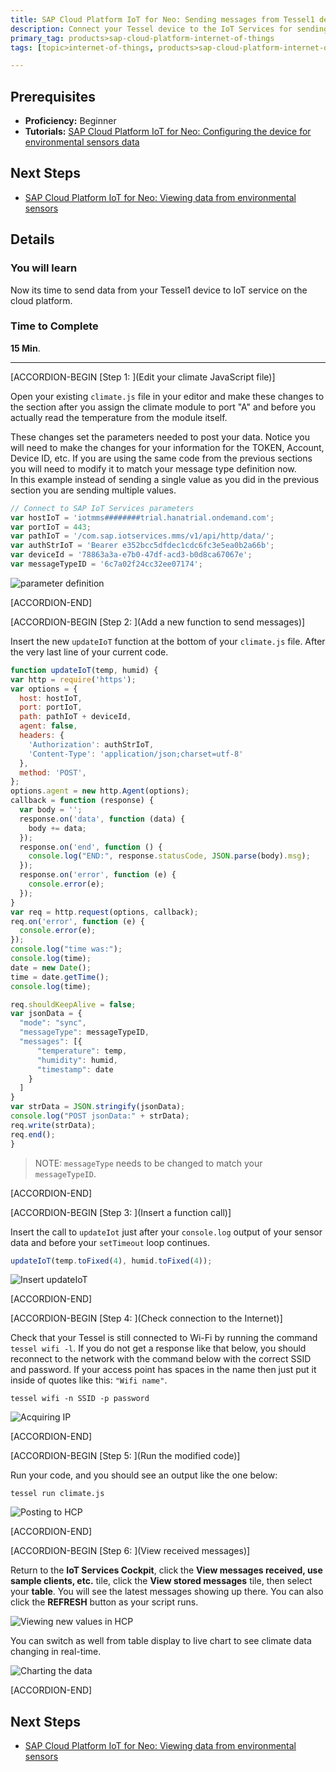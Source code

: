 ```yaml
---
title: SAP Cloud Platform IoT for Neo: Sending messages from Tessel1 device
description: Connect your Tessel device to the IoT Services for sending data
primary_tag: products>sap-cloud-platform-internet-of-things
tags: [topic>internet-of-things, products>sap-cloud-platform-internet-of-things, tutorial>beginner ]

---
```


## Prerequisites  
- **Proficiency:** Beginner
- **Tutorials:** [SAP Cloud Platform IoT for Neo: Configuring the device for environmental sensors data](http://www.sap.com/developer/tutorials/iot-part7-add-device.html)

## Next Steps
- [SAP Cloud Platform IoT for Neo: Viewing data from environmental sensors](http://www.sap.com/developer/tutorials/iot-part13-hcp-services-viewdataui5.html)


## Details
### You will learn  
Now its time to send data from your Tessel1 device to IoT service on the cloud platform.


### Time to Complete
**15 Min**.

---

[ACCORDION-BEGIN [Step 1: ](Edit your climate JavaScript file)]

Open your existing `climate.js` file in your editor and make these changes to the section after you assign the climate module to port "A" and before you actually read the temperature from the module itself.

These changes set the parameters needed to post your data. Notice you will need to make the changes for your information for the TOKEN, Account, Device ID, etc.
If you are using the same code from the previous sections you will need to modify it to match your message type definition now.  
In this example instead of sending a single value as you did in the previous section you are sending multiple values.

```javascript
// Connect to SAP IoT Services parameters
var hostIoT = 'iotmms########trial.hanatrial.ondemand.com';
var portIoT = 443;
var pathIoT = '/com.sap.iotservices.mms/v1/api/http/data/';
var authStrIoT = 'Bearer e352bcc5dfdec1cdc6fc3e5ea0b2a66b';
var deviceId = '78863a3a-e7b0-47df-acd3-b0d8ca67067e';
var messageTypeID = '6c7a02f24cc32ee07174';
```

![parameter definition](1.png)


[ACCORDION-END]

[ACCORDION-BEGIN [Step 2: ](Add a new function to send messages)]

Insert the new `updateIoT` function at the bottom of your `climate.js` file. After the very last line of your current code.

```javascript
function updateIoT(temp, humid) {
var http = require('https');
var options = {
  host: hostIoT,
  port: portIoT,
  path: pathIoT + deviceId,
  agent: false,
  headers: {
    'Authorization': authStrIoT,
    'Content-Type': 'application/json;charset=utf-8'
  },
  method: 'POST',
};
options.agent = new http.Agent(options);
callback = function (response) {
  var body = '';
  response.on('data', function (data) {
    body += data;
  });
  response.on('end', function () {
    console.log("END:", response.statusCode, JSON.parse(body).msg);
  });
  response.on('error', function (e) {
    console.error(e);
  });
}
var req = http.request(options, callback);
req.on('error', function (e) {
  console.error(e);
});
console.log("time was:");
console.log(time);
date = new Date();
time = date.getTime();
console.log(time);

req.shouldKeepAlive = false;
var jsonData = {
  "mode": "sync",
  "messageType": messageTypeID,
  "messages": [{
      "temperature": temp,
      "humidity": humid,
      "timestamp": date
    }
  ]
}
var strData = JSON.stringify(jsonData);
console.log("POST jsonData:" + strData);
req.write(strData);
req.end();
}
```

>NOTE: `messageType` needs to be changed to match your `messageTypeID`.



[ACCORDION-END]

[ACCORDION-BEGIN [Step 3: ](Insert a function call)]

Insert the call to `updateIot` just after your `console.log` output of your sensor data and before your `setTimeout` loop continues.

```javascript
updateIoT(temp.toFixed(4), humid.toFixed(4));
```

![Insert updateIoT](p8_5vr.png)


[ACCORDION-END]

[ACCORDION-BEGIN [Step 4: ](Check connection to the Internet)]

Check that your Tessel is still connected to Wi-Fi by running the command `tessel wifi -l`. If you do not get a response like that below, you should reconnect to the network with the command below with the correct SSID and password. If your access point has spaces in the name then just put it inside of quotes like this: `"Wifi name"`.

```shell
tessel wifi -n SSID -p password
```

![Acquiring IP](p8_6.png)


[ACCORDION-END]

[ACCORDION-BEGIN [Step 5: ](Run the modified code)]

Run your code, and you should see an output like the one below:

```shell
tessel run climate.js
```

![Posting to HCP](p8_7vr.png)



[ACCORDION-END]

[ACCORDION-BEGIN [Step 6: ](View received messages)]

Return to the **IoT Services Cockpit**, click the **View messages received, use sample clients, etc.** tile, click the **View stored messages** tile, then select your **table**. You will see the latest messages showing up there. You can also click the **REFRESH** button as your script runs.

![Viewing new values in HCP](p8_8vr.png)

You can switch as well from table display to live chart to see climate data changing in real-time.

![Charting the data](p8_9vr.png)


[ACCORDION-END]


## Next Steps
- [SAP Cloud Platform IoT for Neo: Viewing data from environmental sensors](http://www.sap.com/developer/tutorials/iot-part13-hcp-services-viewdataui5.html)
